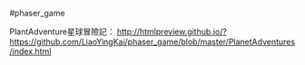 #phaser_game

PlantAdventure星球冒險記：
http://htmlpreview.github.io/?https://github.com/LiaoYingKai/phaser_game/blob/master/PlanetAdventures/index.html
